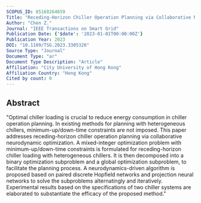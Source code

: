 ```yaml
---
SCOPUS_ID: 85168264659
Title: "Receding-Horizon Chiller Operation Planning via Collaborative Neurodynamic Optimization"
Author: "Chen Z."
Journal: "IEEE Transactions on Smart Grid"
Publication Date: {'$date': '2023-01-01T00:00:00Z'}
Publication Year: 2023
DOI: "10.1109/TSG.2023.3305326"
Source Type: "Journal"
Document Type: "ar"
Document Type Description: "Article"
Affiliation: "City University of Hong Kong"
Affiliation Country: "Hong Kong"
Cited by count: 0
---
```


## Abstract
"Optimal chiller loading is crucial to reduce energy consumption in chiller operation planning. In existing methods for planning with heterogeneous chillers, minimum-up/down-time constraints are not imposed. This paper addresses receding-horizon chiller operation planning via collaborative neurodynamic optimization. A mixed-integer optimization problem with minimum-up/down-time constraints is formulated for receding-horizon chiller loading with heterogeneous chillers. It is then decomposed into a binary optimization subproblem and a global optimization subproblem, to facilitate the planning process. A neurodynamics-driven algorithm is proposed based on paired discrete Hopfield networks and projection neural networks to solve the subproblems alternatingly and iteratively. Experimental results based on the specifications of two chiller systems are elaborated to substantiate the efficacy of the proposed method."
